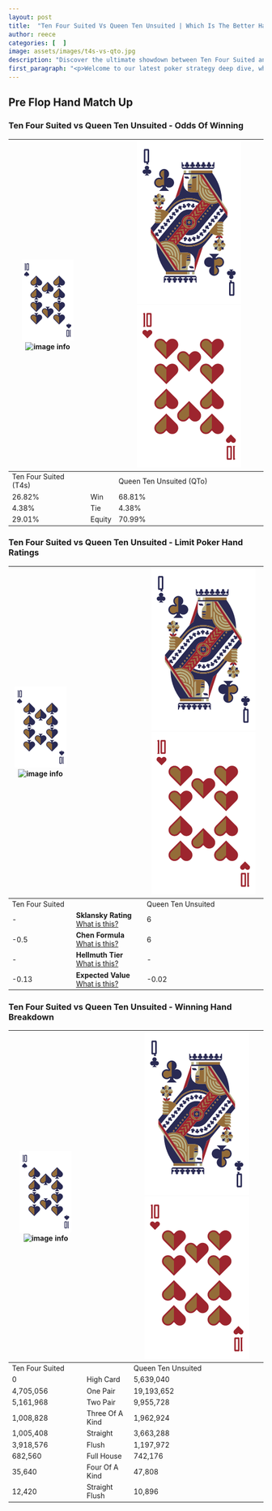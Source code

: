 ```yaml
---
layout: post
title:  "Ten Four Suited Vs Queen Ten Unsuited | Which Is The Better Hand In Poker? A Complete Guide"
author: reece
categories: [  ]
image: assets/images/t4s-vs-qto.jpg
description: "Discover the ultimate showdown between Ten Four Suited and Queen Ten Unsuited in poker! Uncover the odds, strategies, and scenarios where one hand triumphs over the other. Get ready to up your poker game with this thrilling analysis."
first_paragraph: "<p>Welcome to our latest poker strategy deep dive, where we're pitting two distinct hands against each other in a high-stakes showdown: Ten Four Suited vs Queen Ten Unsuited.</p><p>In the dynamic world of poker, every decision counts, and knowing which hand holds the upper hand is key to your success at the table.</p><p>In this article, we'll dissect these two hands, explore the scenarios where one dominates the other, and equip you with the knowledge to make strategic choices that can tip the odds in your favor.</p><p>Get ready to unravel the intriguing dynamics of these poker hands and elevate your game to new heights.</p>"
---
```




[comment]: # (sp0)

## Pre Flop Hand Match Up

<div class="table hand-ratings" markdown="1"> 



### Ten Four Suited vs Queen Ten Unsuited - Odds Of Winning


    
| ![image info](assets/images/hand1/T.png) ![image info](assets/images/hand1/4s.png) |  | ![image info](assets/images/hand2/Q.png) ![image info](assets/images/hand2/To.png) |
| -------- | -------- | -------- |
| Ten Four Suited (T4s) |  | Queen Ten Unsuited (QTo) |
| 26.82% | Win | 68.81% |
| 4.38% | Tie | 4.38% |
| 29.01% | Equity | 70.99% |




[comment]: # (sp1)



### Ten Four Suited vs Queen Ten Unsuited - Limit Poker Hand Ratings


    
| ![image info](assets/images/hand1/T.png) ![image info](assets/images/hand1/4s.png) |  | ![image info](assets/images/hand2/Q.png) ![image info](assets/images/hand2/To.png) |
| -------- | -------- | -------- |
| Ten Four Suited |  | Queen Ten Unsuited |
| - | **Sklansky Rating** [What is this?](/sklansky-rating-explained) | 6 |
| -0.5 | **Chen Formula** [What is this?](/chen-formula-explained) | 6 |
| - | **Hellmuth Tier** [What is this?](/Hellmuth-tier-explained) | - |
| -0.13 | **Expected Value** [What is this?](/expected-value-explained) | -0.02 |




[comment]: # (sp2)



### Ten Four Suited vs Queen Ten Unsuited - Winning Hand Breakdown


    
| ![image info](assets/images/hand1/T.png) ![image info](assets/images/hand1/4s.png) |  | ![image info](assets/images/hand2/Q.png) ![image info](assets/images/hand2/To.png) |
| -------- | -------- | -------- |
| Ten Four Suited |  | Queen Ten Unsuited |
| 0 | High Card | 5,639,040 |
| 4,705,056 | One Pair | 19,193,652 |
| 5,161,968 | Two Pair | 9,955,728 |
| 1,008,828 | Three Of A Kind | 1,962,924 |
| 1,005,408 | Straight | 3,663,288 |
| 3,918,576 | Flush | 1,197,972 |
| 682,560 | Full House | 742,176 |
| 35,640 | Four Of A Kind | 47,808 |
| 12,420 | Straight Flush | 10,896 |




[comment]: # (sp3)



</div>

[comment]: # (sp4)



[comment]: # (sp5)

